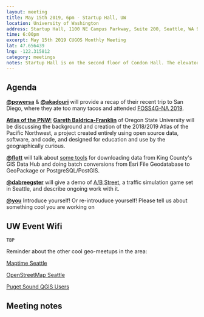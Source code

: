 ```yaml
---
layout: meeting
title: May 15th 2019, 6pm - Startup Hall, UW
location: University of Washington
address: Startup Hall, 1100 NE Campus Parkway, Suite 200, Seattle, WA 98195
time: 6:00pm
excerpt: May 15th 2019 CUGOS Monthly Meeting
lat: 47.656439
lng: -122.315812
category: meetings
notes: Startup Hall is on the second floor of Condon Hall. The elevator locks at 5 PM. Someone from CUGOS will be there to let you in.
---
```



## Agenda

**[@powersa](https://github.com/powersa)** & **[@akadouri](https://github.com/akadouri)** will provide a recap of their recent trip to San Diego, where they ate too many tacos and attended [FOSS4G-NA 2019](https://2019.foss4g-na.org/).

**[Atlas of the PNW:](http://pnwatlas.oregonstate.edu/#/)** **[Gareth Baldrica-Franklin](baldricg@oregonstate.edu)** of Oregon State University will be discussing the background and creation of the 2018/2019 Atlas of the Pacific Northwest, a project created entirely using open source data, software, and code, and designed for education and use by the geographically curious.

**[@flott](https://github.com/flott)** will talk about [some tools](https://github.com/flott/kingco-opengeodata) for downloading data from King County's GIS Data Hub and doing batch conversions from Esri File Geodatabase to GeoPackage or PostgreSQL/PostGIS.

**[@dabreegster](https://github.com/dabreegster)** will give a demo of [A/B Street](https://github.com/dabreegster/abstreet/blob/master/docs/articles/features/article.md), a traffic simulation game set in Seattle, and describe ongoing work with it.

**[@you](http://cugos.org/people/)** Introduce yourself! Or re-introuduce yourself! Please tell us about something cool you are working on

## UW Event Wifi

```
TBP
```

Reminder about the other cool geo-meetups in the area:

[Maptime Seattle](https://www.meetup.com/MaptimeSEA/)

[OpenStreetMap Seattle](https://www.meetup.com/OpenStreetMap-Seattle/)

[Puget Sound QGIS Users](https://www.meetup.com/Puget-Sound-QGIS-Users-Group/)

## Meeting notes
